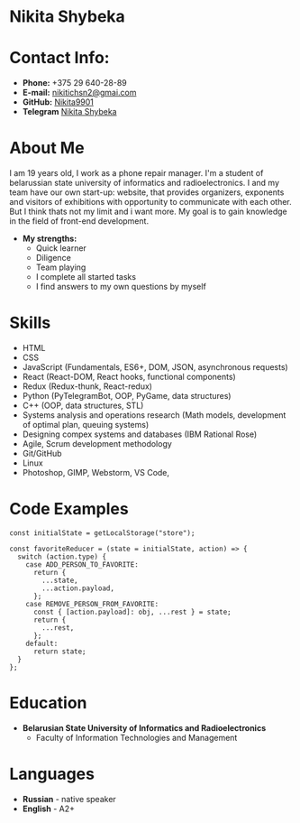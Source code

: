 # Nikita Shybeka
# Contact Info:

* **Phone:** +375 29 640-28-89
* **E-mail:** nikitichsn2@gmai.com
* **GitHub:** [Nikita9901](https://github.com/Nikita9901)
* **Telegram** [Nikita Shybeka](https://t.me/NikitaShybeka)

# About Me
I am 19 years old, I work as a phone repair manager. I'm a student of belarussian state university of informatics and radioelectronics. I and my team have our own start-up: website, that provides organizers, exponents and visitors of exhibitions with opportunity to communicate with each other. But I think thats not my limit and i want more. My goal is to gain knowledge in the field of front-end development.
* **My strengths:**
    * Quick learner
    * Diligence
    * Team playing
    * I complete all started tasks
    * I find answers to my own questions by myself
# Skills
* HTML
* CSS
* JavaScript (Fundamentals, ES6+, DOM, JSON, asynchronous requests)
* React (React-DOM, React hooks, functional components)
* Redux (Redux-thunk, React-redux)
* Python (PyTelegramBot, OOP, PyGame, data structures)
* C++ (OOP, data structures, STL)
* Systems analysis and operations research (Math models, development of optimal plan, queuing systems)
* Designing compex systems and databases (IBM Rational Rose)
* Agile, Scrum development methodology
* Git/GitHub
* Linux
* Photoshop, GIMP, Webstorm, VS Code, 
# Code Examples
```
const initialState = getLocalStorage("store");

const favoriteReducer = (state = initialState, action) => {
  switch (action.type) {
    case ADD_PERSON_TO_FAVORITE:
      return {
        ...state,
        ...action.payload,
      };
    case REMOVE_PERSON_FROM_FAVORITE:
      const { [action.payload]: obj, ...rest } = state;
      return {
        ...rest,
      };
    default:
      return state;
  }
};

```
# Education
* **Belarusian State University of Informatics and Radioelectronics**
    * Faculty of Information Technologies and Management
# Languages
* **Russian** - native speaker
* **English** - A2+